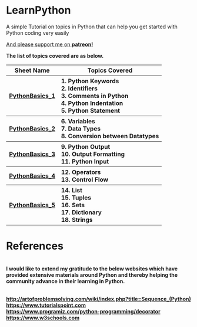 # LearnPython
A simple Tutorial on topics in Python that can help you get started with Python coding very easily

<a href="https://www.patreon.com/bePatron?u=11868549" data-patreon-widget-type="become-patron-button">And please support me on <b>patreon!<b></a>

The list of topics covered are as below.

<table width=100%>
  
  <tr><th>Sheet Name</th><th>Topics Covered</th></tr>
  <tr>
    <th><a href='PythonBasics_1.ipynb'>PythonBasics_1</a></th>
    <th align='left'>
      1. Python Keywords<br/>
      2. Identifiers<br/>
      3. Comments in Python<br/>
      4. Python Indentation<br/>
      5. Python Statement
    </th>
  </tr>
  
  <tr>
    <th><a href='PythonBasics_2.ipynb'>PythonBasics_2</a></th>
    <th align='left'>
      6. Variables<br/>
      7. Data Types<br/>
      8. Conversion between Datatypes
    </th>
  </tr>
  
  <tr>
    <th><a href='PythonBasics_3.ipynb'>PythonBasics_3</a></th>
    <th align='left'>
       9. Python Output<br/>
      10. Output Formatting<br/>
      11. Python Input
     </th>
  </tr>
  
  <tr>
    <th><a href='PythonBasics_4.ipynb'>PythonBasics_4</a></th>
    <th align='left'>
      12. Operators<br/>
      13. Control Flow
     </th>
  </tr>


  <tr>
    <th><a href='PythonBasics_5.ipynb'>PythonBasics_5</a></th>
    <th align='left'>
      14. List<br/>
      15. Tuples<br/>
      16. Sets<br/>
      17. Dictionary<br/>
      18. Strings
    </th>
  </tr>

</table>



<h1>References</h1><br/>
I would like to extend my gratitude to the below websites which have provided extensive materials around Python and thereby helping the community advance in their learning in Python.
<br/><br/>

<a href='http://artofproblemsolving.com/wiki/index.php?title=Sequence_(Python)'>http://artofproblemsolving.com/wiki/index.php?title=Sequence_(Python)</a><br/>
<a href='https://www.tutorialspoint.com'>https://www.tutorialspoint.com</a><br/>
<a href='https://www.programiz.com/python-programming/decorator'>https://www.programiz.com/python-programming/decorator</a><br/>
<a href='https://www.w3schools.com'>https://www.w3schools.com</a><br/>
